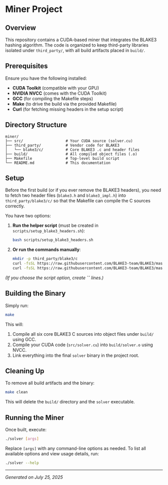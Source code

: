 # Miner Project

## Overview

This repository contains a CUDA-based miner that integrates the BLAKE3 hashing algorithm. The code is organized to keep third-party libraries isolated under `third_party/`, with all build artifacts placed in `build/`.

## Prerequisites

Ensure you have the following installed:

- **CUDA Toolkit** (compatible with your GPU)
- **NVIDIA NVCC** (comes with the CUDA Toolkit)
- **GCC** (for compiling the Makefile steps)
- **Make** (to drive the build via the provided Makefile)
- **Curl** (for fetching missing headers in the setup script)

## Directory Structure

```text
miner/
├── src/                   # Your CUDA source (solver.cu)
├── third_party/           # Vendor code for BLAKE3
│   └── blake3/c/          # Core BLAKE3 .c and header files
├── build/                 # All compiled object files (.o)
├── Makefile               # Top-level build script
└── README.md              # This documentation
```

## Setup

Before the first build (or if you ever remove the BLAKE3 headers), you need to fetch two header files (`blake3.h` and `blake3_impl.h`) into `third_party/blake3/c/` so that the Makefile can compile the C sources correctly.

You have two options:

1. **Run the helper script** (must be created in `scripts/setup_blake3_headers.sh`):
   ```bash
   bash scripts/setup_blake3_headers.sh
   ```
2. **Or run the commands manually**:
   ```bash
   mkdir -p third_party/blake3/c
   curl -fsSL https://raw.githubusercontent.com/BLAKE3-team/BLAKE3/master/c/blake3.h       -o third_party/blake3/c/blake3.h
   curl -fsSL https://raw.githubusercontent.com/BLAKE3-team/BLAKE3/master/c/blake3_impl.h  -o third_party/blake3/c/blake3_impl.h
   ```

*(If you choose the script option, create ****\`\`**** lines.)*

## Building the Binary

Simply run:

```bash
make
```

This will:

1. Compile all six core BLAKE3 C sources into object files under `build/` using GCC.
2. Compile your CUDA code (`src/solver.cu`) into `build/solver.o` using NVCC.
3. Link everything into the final `solver` binary in the project root.

## Cleaning Up

To remove all build artifacts and the binary:

```bash
make clean
```

This will delete the `build/` directory and the `solver` executable.

## Running the Miner

Once built, execute:

```bash
./solver [args]
```

Replace `[args]` with any command-line options as needed. To list all available options and view usage details, run:

```bash
./solver --help
```

---

*Generated on July 25, 2025*

